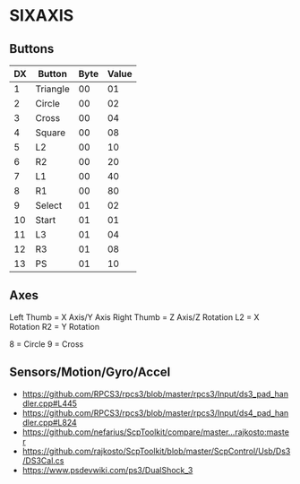 # SIXAXIS

## Buttons

| DX | Button   | Byte | Value |
| -- | -------- | ---- | ----- |
| 1  | Triangle | 00   | 01    |
| 2  | Circle   | 00   | 02    |
| 3  | Cross    | 00   | 04    |
| 4  | Square   | 00   | 08    |
| 5  | L2       | 00   | 10    |
| 6  | R2       | 00   | 20    |
| 7  | L1       | 00   | 40    |
| 8  | R1       | 00   | 80    |
| 9  | Select   | 01   | 02    |
| 10 | Start    | 01   | 01    |
| 11 | L3       | 01   | 04    |
| 12 | R3       | 01   | 08    |
| 13 | PS       | 01   | 10    |

## Axes

Left Thumb = X Axis/Y Axis
Right Thumb = Z Axis/Z Rotation
L2 = X Rotation
R2 = Y Rotation

8 = Circle
9 = Cross

## Sensors/Motion/Gyro/Accel

- https://github.com/RPCS3/rpcs3/blob/master/rpcs3/Input/ds3_pad_handler.cpp#L445
- https://github.com/RPCS3/rpcs3/blob/master/rpcs3/Input/ds4_pad_handler.cpp#L824
- https://github.com/nefarius/ScpToolkit/compare/master...rajkosto:master
- https://github.com/rajkosto/ScpToolkit/blob/master/ScpControl/Usb/Ds3/DS3Cal.cs
- https://www.psdevwiki.com/ps3/DualShock_3
